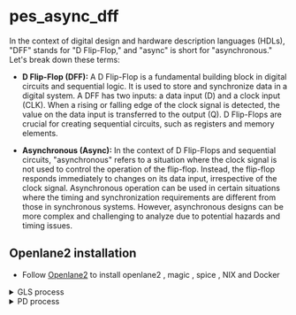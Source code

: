 # pes_async_dff

In the context of digital design and hardware description languages (HDLs), "DFF" stands for "D Flip-Flop," and "async" is short for "asynchronous." Let's break down these terms:

- **D Flip-Flop (DFF):** A D Flip-Flop is a fundamental building block in digital circuits and sequential logic. It is used to store and synchronize data in a digital system. A DFF has two inputs: a data input (D) and a clock input (CLK). When a rising or falling edge of the clock signal is detected, the value on the data input is transferred to the output (Q). D Flip-Flops are crucial for creating sequential circuits, such as registers and memory elements.

- **Asynchronous (Async):** In the context of D Flip-Flops and sequential circuits, "asynchronous" refers to a situation where the clock signal is not used to control the operation of the flip-flop. Instead, the flip-flop responds immediately to changes on its data input, irrespective of the clock signal. Asynchronous operation can be used in certain situations where the timing and synchronization requirements are different from those in synchronous systems. However, asynchronous designs can be more complex and challenging to analyze due to potential hazards and timing issues.



## Openlane2 installation 
- Follow [Openlane2](https://github.com/Shashanksharma280201/openlane_2_installation) to install openlane2 , magic , spice , NIX and Docker 


<details>
  <summary>GLS process</summary>
    <br>

## Code 
![Screenshot from 2023-10-19 00-33-23](https://github.com/Shashanksharma280201/pes_async_dff/assets/79470436/d9093e5f-a1c7-4c83-91df-e7cd96484e7e)

## TestBench code 
![image](https://github.com/Shashanksharma280201/pes_async_dff/assets/79470436/762aef1e-4054-4e75-942d-a4134201aa7c)


![Screenshot from 2023-10-18 23-59-06](https://github.com/Shashanksharma280201/pes_async_dff/assets/79470436/5e83a44b-3e23-488b-a43f-9451966da3cf)

![Screenshot from 2023-10-19 00-22-59](https://github.com/Shashanksharma280201/pes_async_dff/assets/79470436/7b0a5306-5ce6-4512-b7d6-4cdc45ae92ad)

## yosys

![Screenshot from 2023-10-19 00-23-26](https://github.com/Shashanksharma280201/pes_async_dff/assets/79470436/724f28c4-ec30-473e-ae6b-99402dace77e)

![Screenshot from 2023-10-19 00-23-40](https://github.com/Shashanksharma280201/pes_async_dff/assets/79470436/f9b5e397-9e5a-45d0-bed0-d5405c8962a6)

![Screenshot from 2023-10-19 00-05-58](https://github.com/Shashanksharma280201/pes_async_dff/assets/79470436/fcb4baa5-7d24-425d-b886-86b4fd3cd9c2)

![Screenshot from 2023-10-19 00-29-31](https://github.com/Shashanksharma280201/pes_async_dff/assets/79470436/36c52c62-38fd-4371-83e4-1753f18617c4)

</details>

<details>
  <summary> PD process  </summary>
    <br>
    - First create a folder in you Openlane/design directory and save your design there.

![Screenshot from 2023-10-31 18-50-25](https://github.com/Shashanksharma280201/pes_async_dff/assets/79470436/958823c8-007a-4b45-aa74-66af1aa6a34a)

- Then create a folder named 'src' and save the main verilog code in that folder too and also save it outside the folder as well , with the verilog code also save the
```
sky130_fd_sc_hd__fast.lib
sky130_fd_sc_hd__slow.lib
sky130_fd_sc_hd__typical.lib
```
- create a config.json file outside your src folder.
- all the files are present at the top

![Screenshot from 2023-10-31 18-58-13](https://github.com/Shashanksharma280201/pes_async_dff/assets/79470436/84e60aea-4d69-4994-8a15-81791b489d54)

- create the pdk folder outside your design folder that is in Openlane/pdk

![Screenshot from 2023-10-31 19-01-05](https://github.com/Shashanksharma280201/pes_async_dff/assets/79470436/09796872-52f4-4aa8-85cc-60ddc38c2138)

![Screenshot from 2023-10-31 19-01-30](https://github.com/Shashanksharma280201/pes_async_dff/assets/79470436/cac5b70d-dced-4955-af26-97d437492161)

### Open terminal in home directory and type the following commands:
```
cd OpenLane/
cd designs/
mkdir pes_dff_async
cd pes_dff_async/
wget https://raw.githubusercontent.com/majilokesh/iiitb_tlc/main/config.json
mkdir src
cd src/
wget https://raw.githubusercontent.com/majilokesh/iiitb_tlc/main/iiitb_tlc.v
cd ../../../
sudo make mount
./flow.tcl -interactive
```
  
### STEPS RUNNING:

```

[STEP 1] : Running Synthesis.
[STEP 2] : Running Single-Corner Static Timing Analysis.
[STEP 3] : Running Initial Floorplanning, Setting Core Dimensions.
[STEP 4] : Running IO Placement.
[STEP 5] : Running Power planning with power {VPWR} and ground {VGND}.
[STEP 6] : Generating PDN.
[STEP 7] : Performing Random Global Placement.
[STEP 8] : Running Placement Resizer Design Optimizations.
[STEP 9] : Writing Verilog.
[STEP 10] : Running Detailed Placement.
[STEP 11] : Running Placement Resizer Timing Optimizations.
[STEP 12] : Writing Verilog, Routing.
[STEP 13] : Running Global Routing Resizer Timing Optimizations.
[STEP 14] : Writing Verilog.
[STEP 15] : Running Detailed Placement.
[STEP 16] : Running Global Routing, Starting FastRoute Antenna Repair Iterations.
[STEP 17] : Running Fill Insertion.
[STEP 18] : Writing Verilog.
[STEP 19] : Running Detailed Routing, No DRC violations after detailed routing.
[STEP 20] : Writing Verilog, Running parasitics-based static timing analysis.
[STEP 21] : Running SPEF Extraction at the min process corner.
[STEP 22] : Running Multi-Corner Static Timing Analysis at the min process corner.
[STEP 23] : Running SPEF Extraction at the max process corner.
[STEP 24] : Running Multi-Corner Static Timing Analysis at the max process corner.
[STEP 25] : Running SPEF Extraction at the nom process corner...
[STEP 26] : Running Single-Corner Static Timing Analysis at the nom process corner...
[STEP 27] : Running Multi-Corner Static Timing Analysis at the nom process corner...
[STEP 28] : Running Magic to generate various views, Streaming out GDS-II with Magic, Generating MAGLEF views...
[STEP 29] : Streaming out GDS-II with Klayout...
[STEP 30] : Running XOR on the layouts using Klayout...
[STEP 31] : Running Magic Spice Export from LEF...
[STEP 32] : Writing Powered Verilog.
[STEP 33] : Writing Verilog.
[STEP 34] : Running LEF LVS.
[STEP 35] : Running Magic DRC, Converting Magic DRC Violations to Magic Readable Format, Converting Magic DRC Violations to Klayout Database, Converting DRC Violations to RDB Format, No DRC violations after GDS streaming out, Running Antenna Checks.
[STEP 36] : Running OpenROAD Antenna Rule Checker.
[STEP 37] : Running CVC, Saving final set of views, 
Saving runtime environment, 
Generating final set of reports, Created manufacturability report at 'designs/iiitb_tlc/runs/RUN_2022.06.07_10.39.52/reports/manufacturability.rpt', 
Created metrics report at 'designs/iiitb_tlc/runs/RUN_2022.06.07_10.39.52/reports/metrics.csv', 
There are no max slew violations in the design at the typical corner, There are no hold violations in the design at the typical corner, There are no setup violations in the design at the typical corner.

[SUCCESS]: Flow complete.

```  

### Interactive OpenLane flow
Open terminal in home directory and then type the following:

```

cd OpenLane/ 
sudo make mount 

./flow.tcl -interactive
package require openlane 0.9
prep -design pes_dff_async

run_synthesis
run_floorplan
run_placement
run_cts
run_routing
run_magic
run_magic_spice_export
run_magic_drc
run_netgen
run_magic_antenna_check
```

### To see the layout we use a tool called magic which we installed earlier.Type the following command in the terminal opened in the path to your design/runs/latest run folder/results/final/def/

```
magic -T /home/shashank/openlane/pdks/sky130A/libs.tech/magic/sky130A.tech lef read ../../../tmp/merged.nom.lef def read pes_dff_async.def &
```
![3](https://github.com/Shashanksharma280201/pes_async_dff/assets/79470436/70e9c2a0-7b52-4094-9199-4dc9eaad2ffc)


## Floorplan stage:

The floorplan stage in digital integrated circuit design involves creating a high-level layout for the chip, defining the core area, the locations of I/O pads, and other critical structures. It establishes the overall physical framework for the chip design and serves as a foundation for subsequent stages such as placement and routing. During the floorplan stage, designers make decisions about the chip's dimensions, aspect ratio, power grid, and other essential aspects to meet the project's requirements. The goal is to efficiently allocate space for various components while adhering to design constraints, ultimately ensuring that the chip will meet its performance, power, and area goals.


![Screenshot from 2023-10-31 22-36-07](https://github.com/Shashanksharma280201/pes_async_dff/assets/79470436/30708c23-3ce6-4a84-910c-6b31eb7079a5)

```
magic -T /home/shashank/OpenLane/pdk/sky130A/libs.tech/magic/sky130A.tech lef read ../../tmp/merged.nom.lef def pes_dff_async.def &
```

![Screenshot from 2023-10-31 22-46-50](https://github.com/Shashanksharma280201/pes_async_dff/assets/79470436/59fc8b10-e7ff-4132-93be-edb508fc9956)


## Placement stage:

The placement stage in digital integrated circuit design involves determining the physical positions of synthesized logic cells on the chip's layout. This critical step aims to optimize the arrangement of cells to minimize wirelength, meet design constraints, and achieve desired performance. Placement typically involves global placement, which provides a rough layout, followed by legalization to ensure cells conform to design rules and spacing requirements. The outcome of this stage is a physical placement file that specifies the coordinates of each cell, serving as the basis for subsequent routing and design verification steps. Efficient placement is essential for optimizing area, power, and signal timing in the final chip design.

![Screenshot from 2023-10-31 22-48-30](https://github.com/Shashanksharma280201/pes_async_dff/assets/79470436/c2b91560-2872-42af-9fef-575f20a7c01c)
```
magic -T /home/shashank/OpenLane/pdk/sky130A/libs.tech/magic/sky130A.tech lef read ../../tmp/merged.nom.lef def pes_dff_async.def &
```
![Screenshot from 2023-10-31 22-49-44](https://github.com/Shashanksharma280201/pes_async_dff/assets/79470436/00bd8d88-8bb1-4e78-acad-4b1ad0a67d44)

## Cts stage:

The CTS (Clock Tree Synthesis) stage is responsible for creating a clock distribution network that ensures reliable and synchronized clock signals reach all the sequential elements (like flip-flops) in the chip. This stage involves the following key steps:

- Buffer Insertion: The CTS process inserts buffers into the clock network to balance and distribute the clock signal evenly. Buffers help in reducing clock skew, ensuring that all parts of the chip receive clock signals simultaneously.

- Clock Tree Construction: The clock tree is constructed by connecting the buffers in a hierarchical fashion from the global clock source (e.g., a PLL or external input) to the leaf-level cells throughout the chip.

- Skew Minimization: The CTS stage aims to minimize clock skew, which is the variation in arrival times of the clock signal at different points in the design. Minimizing skew ensures that all registers see the same clock edge simultaneously, which is crucial for proper circuit operation.

- Power Optimization: CTS also involves power optimization techniques to reduce dynamic and static power consumption in the clock distribution network.

- Constraints and Timing: It takes into consideration the design constraints related to clock paths, such as clock-to-q requirements, setup and hold times, and other timing considerations.

- Clock Gating: Clock gating cells may be inserted in the clock tree to save power when certain parts of the chip are not in use, and the clock can be temporarily disabled.


![Screenshot from 2023-10-31 22-51-38](https://github.com/Shashanksharma280201/pes_async_dff/assets/79470436/4a354bbf-843f-4a84-bd5f-336de575ee4a)

- The reports generated are given below , after the run_cts command 

![Screenshot from 2023-10-31 19-45-44](https://github.com/Shashanksharma280201/pes_async_dff/assets/79470436/fe5958c2-aaf2-4549-af80-1442e246c11a)
![Screenshot from 2023-10-31 19-45-51](https://github.com/Shashanksharma280201/pes_async_dff/assets/79470436/874f1e08-6b57-47ba-a219-bda51d2c2f0d)
![Screenshot from 2023-10-31 19-45-57](https://github.com/Shashanksharma280201/pes_async_dff/assets/79470436/af857d12-4fdc-4540-89f4-1f8b3f69d0ec)
![Screenshot from 2023-10-31 19-46-03](https://github.com/Shashanksharma280201/pes_async_dff/assets/79470436/9fe8e5f2-d0a7-4f89-a1ff-4cbf27b8a6e0)
![Screenshot from 2023-10-31 19-46-08](https://github.com/Shashanksharma280201/pes_async_dff/assets/79470436/07893715-193f-416f-8d63-075e748bcffa)
![Screenshot from 2023-10-31 19-46-13](https://github.com/Shashanksharma280201/pes_async_dff/assets/79470436/6145438b-466e-4988-963a-f134bcbed995)
![Screenshot from 2023-10-31 19-46-21](https://github.com/Shashanksharma280201/pes_async_dff/assets/79470436/cfb7d683-fe76-45f9-9589-11fc7d124c56)
![Screenshot from 2023-10-31 19-46-25](https://github.com/Shashanksharma280201/pes_async_dff/assets/79470436/3d77187c-1d7d-4ddf-8589-a32c156b4ce7)

### Magic Spice report

![Screenshot from 2023-10-31 19-48-41](https://github.com/Shashanksharma280201/pes_async_dff/assets/79470436/f142f93b-ea91-4670-a7c4-2d644f84a856)
![Screenshot from 2023-10-31 19-48-44](https://github.com/Shashanksharma280201/pes_async_dff/assets/79470436/f68c7a61-6a5d-4d61-9952-2c48c4cd81f6)
![Screenshot from 2023-10-31 19-48-49](https://github.com/Shashanksharma280201/pes_async_dff/assets/79470436/7502a6b9-c416-4b88-9b7b-7cc314cdf989)


### magic antenna check 

![Screenshot from 2023-10-31 19-50-57](https://github.com/Shashanksharma280201/pes_async_dff/assets/79470436/9e7665d6-22d6-442c-8fa8-d737b43ca742)
![Screenshot from 2023-10-31 19-51-01](https://github.com/Shashanksharma280201/pes_async_dff/assets/79470436/77fd6900-b521-4b35-b25a-dd158d4abe98)
![Screenshot from 2023-10-31 19-51-05](https://github.com/Shashanksharma280201/pes_async_dff/assets/79470436/7f4eb9cf-2add-42b3-a8bb-efd638db0fc6)



</details>



